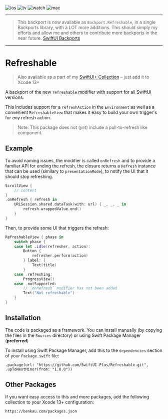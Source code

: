 ![ios](https://img.shields.io/badge/iOS-13-green)
![tv](https://img.shields.io/badge/tvOS-13-green)
![watch](https://img.shields.io/badge/watchOS-6-green)
![mac](https://img.shields.io/badge/macOS-10.15-green)

----

> This backport is now available as `Backport.Refreshable`, in a single Backports library, with a LOT more additions. This should simply my efforts and allow me and others to contribute more backports in the near future.
> [SwiftUI Backports](https://github.com/shaps80/SwiftUIBackports)

----

# Refreshable

> Also available as a part of my [SwiftUI+ Collection](https://benkau.com/packages.json) – just add it to Xcode 13+

A backport of the new `refreshable` modifier with support for all SwiftUI versions.

This includes support for a `refreshAction` in the `Environment` as well as a convenient `RefreshableView` that makes it easy to build your own trigger's for _any_ refresh action.

> Note: This package does not (_yet_) include a pull-to-refresh like component.

## Example

To avoid naming issues, the modifier is called `onRefresh` and to provide a familiar API for ending the refresh, the closure returns a `Refresh` instance that can be used (similary to `presentationMode`), to notify the UI that it should stop refreshing.

```swift
ScrollView {
    // content
}
.onRefresh { refresh in
    URLSession.shared.dataTask(with: url) { _, _, _ in
        refresh.wrappedValue.end()
    }
}
```

Then, to provide some UI that triggers the refresh:

```swift
RefreshableView { phase in
    switch phase {
    case let .idle(refresher, action):
        Button {
            refresher.perform(action)
        } label: {
            Text(title)
        }
    case .refreshing:
        ProgressView()
    case .notSupported:
        // `onRefresh` modifier has not been added
        Text("Not refreshable")
    }
}
```

## Installation

The code is packaged as a framework. You can install manually (by copying the files in the `Sources` directory) or using Swift Package Manager (**preferred**)

To install using Swift Package Manager, add this to the `dependencies` section of your `Package.swift` file:

`.package(url: "https://github.com/SwiftUI-Plus/Refreshable.git", .upToNextMinor(from: "1.0.0"))`

## Other Packages

If you want easy access to this and more packages, add the following collection to your Xcode 13+ configuration:

`https://benkau.com/packages.json`
